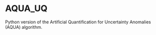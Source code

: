 # AQUA_UQ
Python version of the  Artificial Quantification for Uncertainty Anomalies (AQUA) algorithm.
